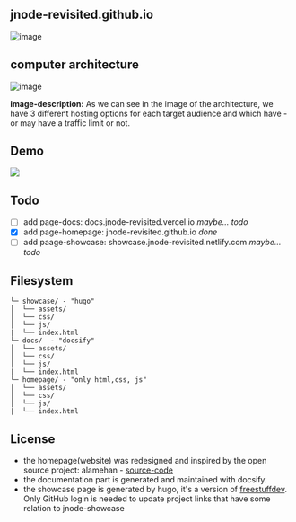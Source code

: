## jnode-revisited.github.io
![image](https://user-images.githubusercontent.com/111701513/208315742-3beadf88-c239-4e65-a039-9b74e312b80b.png)

## computer architecture
![image](https://user-images.githubusercontent.com/111701513/208297335-5ff2d8b2-8c48-43e3-be62-4c55226d5e84.png)

**image-description:** As we can see in the image of the architecture, we have 3 different hosting options for each target audience and which have - or may have a traffic limit or not. 

## Demo
![](https://im5.ezgif.com/tmp/ezgif-5-88856fb18d.gif)

## Todo
- [ ] add page-docs: docs.jnode-revisited.vercel.io *maybe... todo*
- [x] add page-homepage: jnode-revisited.github.io *done*
- [ ] add paage-showcase: showcase.jnode-revisited.netlify.com *maybe... todo*

## Filesystem
```
└─ showcase/ - "hugo"
│  └── assets/
│  └── css/
│  └── js/
|  └── index.html
└─ docs/  - "docsify"
│  └── assets/
│  └── css/
│  └── js/
|  └── index.html
└─ homepage/ - "only html,css, js"
│  └── assets/
│  └── css/
│  └── js/
|  └── index.html
```

## License
- the homepage(website) was redesigned and inspired by the open source project: alamehan - [source-code](github/alamehan/alamehan.github.io)
- the documentation part is generated and maintained with docsify.
- the showcase page is generated by hugo, it's a version of [freestuffdev](https://freestuff.dev/). Only GitHub login is needed to update project links that have some relation to jnode-showcase
